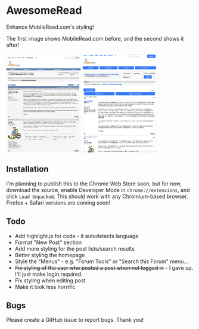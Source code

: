 # AwesomeRead
Enhance MobileRead.com's styling!

The first image shows MobileRead.com before, and the second shows it after!

<img src="before.png" width="200px">
<img src="after.png" width="200px">

## Installation

I'm planning to publish this to the Chrome Web Store soon, but for now, download the source, enable Developer Mode in `chrome://extensions`, and click `Load Unpacked`. This should work with any Chromium-based browser. Firefox + Safari versions are coming soon!
## Todo
* Add highlight.js for code - it autodetects language
* Format "New Post" section
* Add more styling for the post lists/search results
* Better styling the homepage
* Style the "Menus" - e.g. "Forum Tools" or "Search this Forum" menu...
* ~~Fix styling of the user who posted a post when not logged in~~ - I gave up. I'll just make login required.
* Fix styling when editing post
* Make it look less horrific

## Bugs
Please create a GitHub issue to report bugs. Thank you!